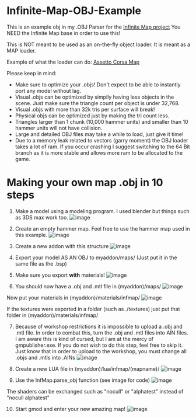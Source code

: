 # Infinite-Map-OBJ-Example
This is an example obj in my .OBJ Parser for the [Infinite Map project](https://github.com/Mee12345/gmod-infinite-map)
You NEED the Infinite Map base in order to use this!

This is NOT meant to be used as an on-the-fly object loader. It is meant as a MAP loader.

Example of what the loader can do:
[Assetto Corsa Map](https://youtu.be/79IPC8lSkK4)

Please keep in mind:
- Make sure to optimize your .objs! Don't expect to be able to instantly port any model without lag.
- Visual .objs can be optimized by simpily having less objects in the scene. Just make sure the triangle count per object is under 32,768.
- Visual .objs with more than 32k tris per surface will break!
- Physical objs can be optimized just by making the tri count less.
- Triangles larger than 1 chunk (10,000 hammer units) and smaller than 10 hammer units will not have collision.
- Large and detailed OBJ files may take a while to load, just give it time!
- Due to a memory leak related to vectors (garry moment) the OBJ loader takes a lot of ram. If you occur crashing I suggest switching to the 64 Bit branch as it is more stable and allows more ram to be allocated to the game.

# Making your own map .obj in 10 steps
1. Make a model using a modeling program. I used blender but things such as 3DS max work too.
![image](https://user-images.githubusercontent.com/73554599/215301141-5d4da68a-14f8-4e8d-92df-9f102879bdcb.png)

2. Create an empty hammer map. Feel free to use the hammer map used in this example.
![image](https://user-images.githubusercontent.com/73554599/215302472-2bb7d490-4d66-494a-8b6a-a31e85d98608.png)

3. Create a new addon with this structure
![image](https://user-images.githubusercontent.com/73554599/215301349-45ef6cd4-69c2-4216-9cba-b5f3b814e285.png)

4. Export your model AS AN OBJ to myaddon/maps/ (Just put it in the same file as the .bsp)

5. Make sure you export __with__ materials!
![image](https://user-images.githubusercontent.com/73554599/215304471-a9278c18-ed9d-4ef4-b4ac-5b63fbe8f4e5.png)

6. You should now have a .obj and .mtl file in (myaddon)/maps/
![image](https://user-images.githubusercontent.com/73554599/215302510-d89a1c33-01ca-454d-8fa4-688ebc212d78.png)

Now put your materials in (myaddon)/materials/infmap/ 
![image](https://user-images.githubusercontent.com/73554599/215345787-43e28adf-e8fa-4a70-9ee2-185ebeacadf7.png)

If the textures were exported in a folder (such as ./textures) just put that folder in (myaddon)/materials/infmap/

7. Because of workshop restrictions it is impossible to upload a .obj and .mtl file. In order to combat this, turn the .obj and .mtl files into AIN files.
I am aware this is kind of cursed, but I am at the mercy of gmpublisher.exe.
If you do not wish to do this step, feel free to skip it. Just know that in order to upload to the workshop, you must change all .objs and .mtls into .AINs
![image](https://user-images.githubusercontent.com/73554599/215301558-9bff9bd4-1087-4bee-8e9c-220b17b90908.png)

8. Create a new LUA file in (myaddon)/lua/infmap/(mapname)/
![image](https://user-images.githubusercontent.com/73554599/215302627-7b801cc5-cc74-4e88-a8cf-e55fa1772c30.png)

9. Use the InfMap.parse_obj function (see image for code)
![image](https://user-images.githubusercontent.com/73554599/215302636-573d6d5d-56f1-4535-9919-9c5b6d2429a4.png)

The shaders can be exchanged such as "nocull" or "alphatest" instead of "nocull alphatest"

10. Start gmod and enter your new amazing map!
![image](https://user-images.githubusercontent.com/73554599/215302667-6ea76fca-6394-4197-94bb-66fadbc46ff8.png)
